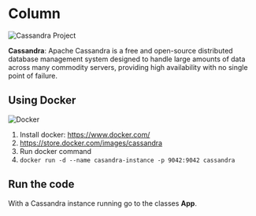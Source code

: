 # Column

![Cassandra Project](http://www.jnosql.org/img/logos/cassandra.png)

**Cassandra**: Apache Cassandra is a free and open-source distributed database management system designed to handle large amounts of data across many commodity servers, providing high availability with no single point of failure.

## Using Docker

![Docker](https://www.docker.com/sites/default/files/horizontal_large.png)


1. Install docker: https://www.docker.com/
1. https://store.docker.com/images/cassandra
1. Run docker command
1. `docker run -d --name casandra-instance -p 9042:9042 cassandra`



## Run the code

With a Cassandra instance running go to the classes **App**.
